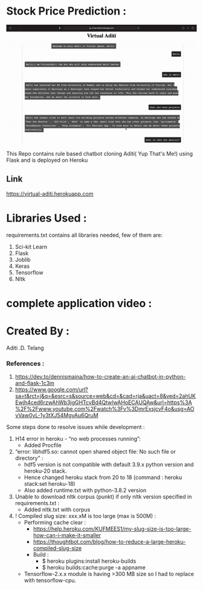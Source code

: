 # Stock Price Prediction :
![Alt text](virtual-aditi.gif)

This Repo contains rule based chatbot cloning Aditi( Yup That's Me!) using Flask and is deployed on Heroku

## Link
https://virtual-aditi.herokuapp.com

# Libraries Used :
requirements.txt contains all libraries needed, few of them are:
 1. Sci-kit Learn
 2. Flask
 3. Joblib
 4. Keras
 5. Tensorflow
 6. Nltk

# complete application video  : 


# Created By :
Aditi .D. Telang

### References : 
1. https://dev.to/dennismaina/how-to-create-an-ai-chatbot-in-python-and-flask-1c3m
2. https://www.google.com/url?sa=t&rct=j&q=&esrc=s&source=web&cd=&cad=rja&uact=8&ved=2ahUKEwjh4ced6rzwAhWb3jgGHTcvBd4QtwIwAHoECAUQAw&url=https%3A%2F%2Fwww.youtube.com%2Fwatch%3Fv%3DmrExsjcvF4o&usg=AOvVaw0yL-1y3tXJ54MgyAu6QruM


Some steps done to resolve issues while development :

1. H14 error in heroku - “no web processes running”:
     - Added Procfile
2. “error: libhdf5.so: cannot open shared object file: No such file or directory” :
     - hdf5 version is not compatible with default 3.9.x python version and heroku-20 stack. 
     - Hence changed heroku stack from 20 to 18 (command : heroku stack:set heroku-18)
     - Also added runtime.txt with python-3.8.2 version
3. Unable to download nltk corpus (punkt) if only nltk version specified in requirements.txt :
     - Added nltk.txt with corpus
4. ! Compiled slug size: xxx.xM is too large (max is 500M) :
     - Performing cache clear :
        - https://help.heroku.com/KUFMEES1/my-slug-size-is-too-large-how-can-i-make-it-smaller 
        - https://thoughtbot.com/blog/how-to-reduce-a-large-heroku-compiled-slug-size
        - Build :
          - $ heroku plugins:install heroku-builds
          - $ heroku builds:cache:purge -a appname 
     - Tensorflow-2.x.x module is having >300 MB size so I had to replace with tensorflow-cpu. 
  
